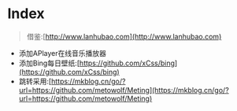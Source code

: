 # Index

> 借鉴:[http://www.lanhubao.com](http://www.lanhubao.com)

* 添加APlayer在线音乐播放器
* 添加Bing每日壁纸:[https://github.com/xCss/bing](https://github.com/xCss/bing)
* 跳转采用:[https://mkblog.cn/go/?url=https://github.com/metowolf/Meting](https://mkblog.cn/go/?url=https://github.com/metowolf/Meting)